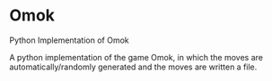 # Omok
Python Implementation of Omok

A python implementation of the game Omok, in which the moves are automatically/randomly generated and the moves are written a file.
